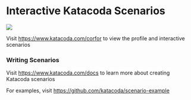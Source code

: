 # Interactive Katacoda Scenarios

[![](http://shields.katacoda.com/katacoda/corfor/count.svg)](https://www.katacoda.com/corfor "Get your profile on Katacoda.com")

Visit https://www.katacoda.com/corfor to view the profile and interactive scenarios

### Writing Scenarios
Visit https://www.katacoda.com/docs to learn more about creating Katacoda scenarios

For examples, visit https://github.com/katacoda/scenario-example
